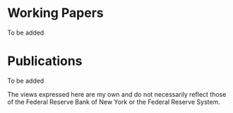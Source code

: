 # Working Papers

To be added

# Publications

To be added

The views expressed here are my own and do not necessarily reflect those of the Federal Reserve Bank of New York or the Federal Reserve System.
